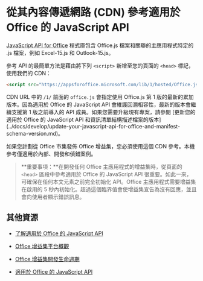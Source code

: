 
# <a name="referencing-the-javascript-api-for-office-library-from-its-content-delivery-network-(cdn)"></a>從其內容傳遞網路 (CDN) 參考適用於 Office 的 JavaScript API


[JavaScript API for Office](../../reference/javascript-api-for-office.md) 程式庫包含 Office.js 檔案和關聯的主應用程式特定的 .js 檔案，例如 Excel-15.js 和 Outlook-15.js。 


參考 API 的最簡單方法是藉由將下列 `<script>` 新增至您的頁面的 `<head>` 標記，使用我們的 CDN：  

```html
<script src="https://appsforoffice.microsoft.com/lib/1/hosted/Office.js" type="text/javascript"></script>
```

CDN URL 中的 `/1/` 前面的 `office.js` 會指定使用 Office.js 第 1 版的最新的累加版本。因為適用於 Office 的 JavaScript API 會維護回溯相容性，最新的版本會繼續支援第 1 版之前導入的 API 成員。如果您需要升級現有專案，請參閱 [更新您的適用於 Office 的 JavaScript API 和資訊清單結構描述檔案的版本] (../docs/develop/update-your-javascript-api-for-office-and-manifest-schema-version.md)。 

如果您計劃從 Office 市集發佈 Office 增益集，您必須使用這個 CDN 參考。本機參考僅適用於內部、開發和偵錯案例。

> **重要事項：**在開發任何 Office 主應用程式的增益集時，從頁面的 `<head>` 區段中參考適用於 Office 的 JavaScript API 很重要。如此一來，可確保在任何本文元素之前完全初始化 API。Office 主應用程式需要增益集在啟用的 5 秒內初始化。超過這個臨界值會使增益集宣告為沒有回應，並且會向使用者顯示錯誤訊息。       

## <a name="additional-resources"></a>其他資源



- [了解適用於 Office 的 JavaScript API](../../docs/develop/understanding-the-javascript-api-for-office.md)
    
- [Office 增益集平台概觀](../../docs/overview/office-add-ins.md)
    
- [Office 增益集開發生命週期](../../docs/design/add-in-development-lifecycle.md)
    
- [適用於 Office 的 JavaScript API](../../reference/javascript-api-for-office.md)
    
